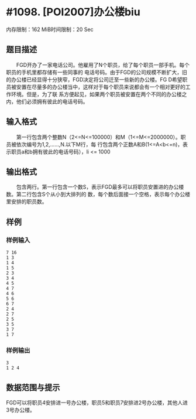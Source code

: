 # #1098. [POI2007]办公楼biu

内存限制：162 MiB时间限制：20 Sec

## 题目描述

　　FGD开办了一家电话公司。他雇用了N个职员，给了每个职员一部手机。每个职员的手机里都存储有一些同事的
电话号码。由于FGD的公司规模不断扩大，旧的办公楼已经显得十分狭窄，FGD决定将公司迁至一些新的办公楼。FG
D希望职员被安置在尽量多的办公楼当中，这样对于每个职员来说都会有一个相对更好的工作环境。但是，为了联
系方便起见，如果两个职员被安置在两个不同的办公楼之内，他们必须拥有彼此的电话号码。

## 输入格式

　　第一行包含两个整数N（2<=N<=100000）和M（1<=M<=2000000）。职员被依次编号为1,2,&hellip;&hellip;,N.以下M行，每
行包含两个正数A和B(1<=A<b<=n)，表示职员a和b拥有彼此的电话号码），li <= 1000

## 输出格式

　　包含两行。第一行包含一个数S，表示FGD最多可以将职员安置进的办公楼数。第二行包含S个从小到大排列的
数，每个数后面接一个空格，表示每个办公楼里安排的职员数。

## 样例

### 样例输入

    
    7 16
    1 3
    1 4
    1 5
    2 3
    3 4
    4 5
    4 7
    4 6
    5 6
    6 7
    2 4
    2 7
    2 5
    3 5
    3 7
    1 7
    
    

### 样例输出

    
    3
    1 2 4
    

## 数据范围与提示

FGD可以将职员4安排进一号办公楼，职员5和职员7安排进2号办公楼，其他人进3号办公楼。
